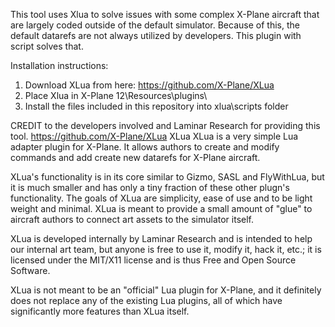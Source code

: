 This tool uses Xlua to solve issues with some complex X-Plane aircraft that are largely coded outside of the default simulator. Because of this, the default datarefs are not always utilized by developers. This plugin with script solves that.

Installation instructions:

1. Download XLua from here: https://github.com/X-Plane/XLua 
2. Place Xlua in X-Plane 12\Resources\plugins\
3. Install the files included in this repository into xlua\scripts folder

CREDIT to the developers involved and Laminar Research for providing this tool. https://github.com/X-Plane/XLua XLua XLua is a very simple Lua adapter plugin for X-Plane. It allows authors to create and modify commands and add create new datarefs for X-Plane aircraft.

XLua's functionality is in its core similar to Gizmo, SASL and FlyWithLua, but it is much smaller and has only a tiny fraction of these other plugn's functionality. The goals of XLua are simplicity, ease of use and to be light weight and minimal. XLua is meant to provide a small amount of "glue" to aircraft authors to connect art assets to the simulator itself.

XLua is developed internally by Laminar Research and is intended to help our internal art team, but anyone is free to use it, modify it, hack it, etc.; it is licensed under the MIT/X11 license and is thus Free and Open Source Software.

XLua is not meant to be an "official" Lua plugin for X-Plane, and it definitely does not replace any of the existing Lua plugins, all of which have significantly more features than XLua itself.
